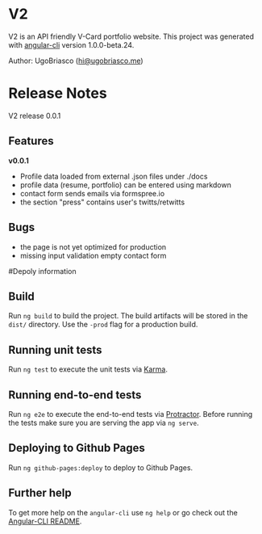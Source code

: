 # V2
V2 is an API friendly V-Card portfolio website.
This project was generated with [angular-cli](https://github.com/angular/angular-cli) version 1.0.0-beta.24.

Author: UgoBriasco (hi@ugobriasco.me)

# Release Notes
V2 release 0.0.1

## Features 
**v0.0.1**
- Profile data loaded from external .json files under ./docs
- profile data (resume, portfolio) can be entered using markdown
- contact form sends emails via formspree.io
- the section "press" contains user's twitts/retwitts


## Bugs
- the page is not yet optimized for production
- missing input validation empty contact form

#Depoly information

## Build

Run `ng build` to build the project. The build artifacts will be stored in the `dist/` directory. Use the `-prod` flag for a production build.

## Running unit tests

Run `ng test` to execute the unit tests via [Karma](https://karma-runner.github.io).

## Running end-to-end tests

Run `ng e2e` to execute the end-to-end tests via [Protractor](http://www.protractortest.org/).
Before running the tests make sure you are serving the app via `ng serve`.

## Deploying to Github Pages

Run `ng github-pages:deploy` to deploy to Github Pages.

## Further help

To get more help on the `angular-cli` use `ng help` or go check out the [Angular-CLI README](https://github.com/angular/angular-cli/blob/master/README.md).

